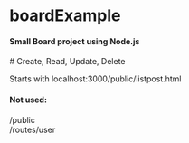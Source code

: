 # boardExample

<h4>Small Board project using Node.js </h4>
 # Create, Read, Update, Delete
  
  Starts with localhost:3000/public/listpost.html

<h4>Not used: </h4>
/public
<br>
/routes/user
